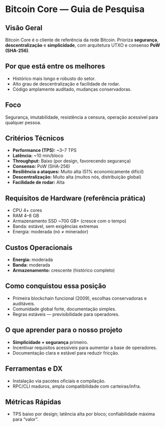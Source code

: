 # Bitcoin Core — Guia de Pesquisa

## Visão Geral
Bitcoin Core é o cliente de referência da rede Bitcoin. Prioriza **segurança**, **descentralização** e **simplicidade**, com arquitetura UTXO e consenso **PoW (SHA-256)**.

## Por que está entre os melhores
- Histórico mais longo e robusto do setor.
- Alto grau de descentralização e facilidade de rodar.
- Código amplamente auditado, mudanças conservadoras.

## Foco
Segurança, imutabilidade, resistência a censura, operação acessível para qualquer pessoa.

## Critérios Técnicos
- **Performance (TPS):** ~3–7 TPS  
- **Latência:** ~10 min/bloco  
- **Throughput:** Baixo (por design, favorecendo segurança)  
- **Consenso:** PoW (SHA-256)  
- **Resiliência a ataques:** Muito alta (51% economicamente difícil)  
- **Descentralização:** Muito alta (muitos nós, distribuição global)  
- **Facilidade de rodar:** Alta

## Requisitos de Hardware (referência prática)
- CPU 4+ cores  
- RAM 4–8 GB  
- Armazenamento SSD ~700 GB+ (cresce com o tempo)  
- Banda: estável, sem exigências extremas  
- Energia: moderada (nó ≠ minerador)

## Custos Operacionais
- **Energia:** moderada  
- **Banda:** moderada  
- **Armazenamento:** crescente (histórico completo)

## Como conquistou essa posição
- Primeira blockchain funcional (2009), escolhas conservadoras e auditáveis.
- Comunidade global forte, documentação simples.
- Regras estáveis — previsibilidade para operadores.

## O que aprender para o nosso projeto
- **Simplicidade + segurança** primeiro.
- Incentivar requisitos acessíveis para aumentar a base de operadores.
- Documentação clara e estável para reduzir fricção.

## Ferramentas e DX
- Instalação via pacotes oficiais e compilação.
- RPC/CLI maduros, ampla compatibilidade com carteiras/infra.

## Métricas Rápidas
- TPS baixo por design; latência alta por bloco; confiabilidade máxima para “valor”.
